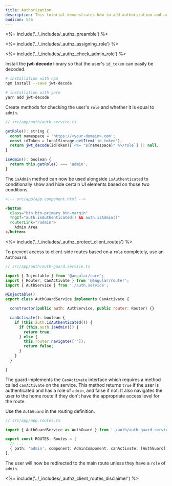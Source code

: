 ```yaml
---
title: Authorization
description: This tutorial demonstrates how to add authorization and access control to an Angular 2+ app with Auth0
budicon: 546
---
```


<%= include('../_includes/_authz_preamble') %>

<%= include('../_includes/_authz_assigning_role') %>

<%= include('../_includes/_authz_check_admin_role') %>

Install the **jwt-decode** library so that the user's `id_token` can easily be decoded.

```bash
# installation with npm
npm install --save jwt-decode

# installation with yarn
yarn add jwt-decode
```

Create methods for checking the user's `role` and whether it is equal to `admin`.

```js
// src/app/auth/auth.service.ts

getRole(): string {
  const namespace = 'https://<your-domain>.com';
  const idToken = localStorage.getItem('id_token');
  return jwt_decode(idToken)[`<%= "${namespace}" %>/role`] || null;
}

isAdmin(): boolean {
  return this.getRole() === 'admin';
}
``` 

The `isAdmin` method can now be used alongside `isAuthenticated` to conditionally show and hide certain UI elements based on those two conditions.

```html
<!-- src/app/app.component.html -->

<button
  class="btn btn-primary btn-margin"
  *ngIf="auth.isAuthenticated() && auth.isAdmin()"
  routerLink="/admin">
    Admin Area
</button>
```

<%= include('../_includes/_authz_protect_client_routes') %>

To prevent access to client-side routes based on a `role` completely, use an `AuthGuard`.

```js
// src/app/auth/auth-guard.service.ts

import { Injectable } from '@angular/core';
import { Router, CanActivate } from '@angular/router';
import { AuthService } from './auth.service';

@Injectable()
export class AuthGuardService implements CanActivate {

  constructor(public auth: AuthService, public router: Router) {}

  canActivate(): boolean {
    if (this.auth.isAuthenticated()) {
      if (this.auth.isAdmin()) {
        return true;
      } else {
        this.router.navigate(['']);
        return false;
      }
    }
  }

}
```

The guard implements the `CanActivate` interface which requires a method called `canActivate` on the service. This method returns `true` if the user is authenticated and has a role of `admin`, and false if not. It also navigates the user to the home route if they don't have the appropriate access level for the route.

Use the `AuthGuard` in the routing definition.

```ts
// src/app/app.routes.ts

import { AuthGuardService as AuthGuard } from './auth/auth-guard.service';

export const ROUTES: Routes = [
  // ...
  { path: 'admin', component: AdminComponent, canActivate: [AuthGuard] }
];
```

The user will now be redirected to the main route unless they have a `role` of `admin`.

<%= include('../_includes/_authz_client_routes_disclaimer') %>